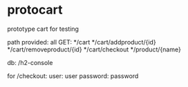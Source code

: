 # protocart

prototype cart for testing

path provided:
all GET:
*/cart
*/cart/addproduct/{id}
*/cart/removeproduct/{id}
*/cart/checkout
*/product/{name}

db:
/h2-console

for /checkout:
user: user
password: password
